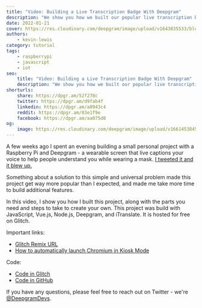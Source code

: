 ```yaml
---
title: "Video: Building a Live Transcription Badge With Deepgram"
description: "We show you how we built our popular live transcription badge project."
date: 2022-01-21
cover: https://res.cloudinary.com/deepgram/image/upload/v1643835533/blog/2022/01/live-transcription-badge-video/build-badge.png
authors:
    - kevin-lewis
category: tutorial
tags:
    - raspberrypi
    - javascript
    - iot
seo:
    title: "Video: Building a Live Transcription Badge With Deepgram"
    description: "We show you how we built our popular live transcription badge project."
shorturls:
    share: https://dpgr.am/52f278c
    twitter: https://dpgr.am/d9fab4f
    linkedin: https://dpgr.am/a8943c4
    reddit: https://dpgr.am/83e1f9e
    facebook: https://dpgr.am/aa075d0
og:
    image: https://res.cloudinary.com/deepgram/image/upload/v1661453845/blog/live-transcription-badge-video/ograph.png
---
```


A few weeks ago I spent an evening building a small personal project with a Raspberry Pi and Deepgram - a wearable screen that live captions your voice to help people understand you while wearing a mask. [I tweeted it and it blew up.](https://twitter.com/_phzn/status/1478821408486699009)

Something about a solution to this simple and universal problem made this project get way more popular than I expected, and made me take more time to build additional features.

In this video, I show you how I built this project, along with the parts you need and steps to take to create your own. This project was build with JavaScript, Vue.js, Node.js, Deepgram, and iTranslate. It is hosted for free on Glitch.

<youtube id="VPdvo6fF0zc"></youtube>

Important links:

*   [Glitch Remix URL](https://glitch.com/edit/#!/remix/deepgram-transcription-badge)
*   [How to automatically launch Chromium in Kiosk Mode](https://developers.deepgram.com/blog/2022/01/chromium-kiosk-pi/)

Code:

*   [Code in Glitch](https://glitch.com/~deepgram-transcription-badge)
*   [Code in GitHub](https://github.com/deepgram-devs/live-transcription-badge)

If you have any questions, please feel free to reach out on Twitter - we're [@DeepgramDevs](https://twitter.com/DeepgramDevs).

        